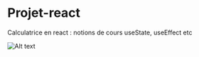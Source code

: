 # Projet-react

Calculatrice en react : notions de cours useState, useEffect etc

<img src="https://i.gifer.com/7gP8.gif" alt="Alt text" title="Optional title">
